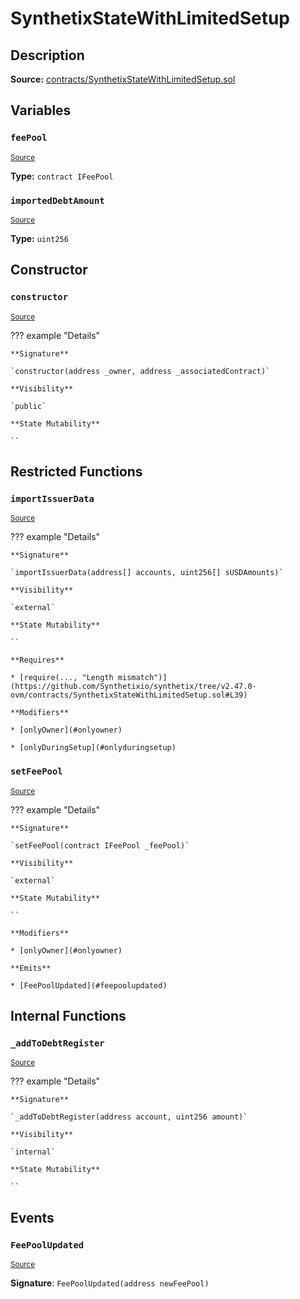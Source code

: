 # SynthetixStateWithLimitedSetup

## Description

**Source:** [contracts/SynthetixStateWithLimitedSetup.sol](https://github.com/Synthetixio/synthetix/tree/v2.47.0-ovm/contracts/SynthetixStateWithLimitedSetup.sol)

## Variables

### `feePool`

<sub>[Source](https://github.com/Synthetixio/synthetix/tree/v2.47.0-ovm/contracts/SynthetixStateWithLimitedSetup.sol#L12)</sub>

**Type:** `contract IFeePool`

### `importedDebtAmount`

<sub>[Source](https://github.com/Synthetixio/synthetix/tree/v2.47.0-ovm/contracts/SynthetixStateWithLimitedSetup.sol#L15)</sub>

**Type:** `uint256`

## Constructor

### `constructor`

<sub>[Source](https://github.com/Synthetixio/synthetix/tree/v2.47.0-ovm/contracts/SynthetixStateWithLimitedSetup.sol#L17)</sub>

??? example "Details"

    **Signature**

    `constructor(address _owner, address _associatedContract)`

    **Visibility**

    `public`

    **State Mutability**

    ``

## Restricted Functions

### `importIssuerData`

<sub>[Source](https://github.com/Synthetixio/synthetix/tree/v2.47.0-ovm/contracts/SynthetixStateWithLimitedSetup.sol#L38)</sub>

??? example "Details"

    **Signature**

    `importIssuerData(address[] accounts, uint256[] sUSDAmounts)`

    **Visibility**

    `external`

    **State Mutability**

    ``

    **Requires**

    * [require(..., "Length mismatch")](https://github.com/Synthetixio/synthetix/tree/v2.47.0-ovm/contracts/SynthetixStateWithLimitedSetup.sol#L39)

    **Modifiers**

    * [onlyOwner](#onlyowner)

    * [onlyDuringSetup](#onlyduringsetup)

### `setFeePool`

<sub>[Source](https://github.com/Synthetixio/synthetix/tree/v2.47.0-ovm/contracts/SynthetixStateWithLimitedSetup.sol#L29)</sub>

??? example "Details"

    **Signature**

    `setFeePool(contract IFeePool _feePool)`

    **Visibility**

    `external`

    **State Mutability**

    ``

    **Modifiers**

    * [onlyOwner](#onlyowner)

    **Emits**

    * [FeePoolUpdated](#feepoolupdated)

## Internal Functions

### `_addToDebtRegister`

<sub>[Source](https://github.com/Synthetixio/synthetix/tree/v2.47.0-ovm/contracts/SynthetixStateWithLimitedSetup.sol#L50)</sub>

??? example "Details"

    **Signature**

    `_addToDebtRegister(address account, uint256 amount)`

    **Visibility**

    `internal`

    **State Mutability**

    ``

## Events

### `FeePoolUpdated`

<sub>[Source](https://github.com/Synthetixio/synthetix/tree/v2.47.0-ovm/contracts/SynthetixStateWithLimitedSetup.sol#L98)</sub>

**Signature**: `FeePoolUpdated(address newFeePool)`

